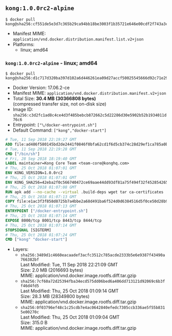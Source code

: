 ## `kong:1.0.0rc2-alpine`

```console
$ docker pull kong@sha256:cf551de5e3d7c365b29ca94bb18be3003f1b35721e646e00cdf2f743a3cc8d76
```

-	Manifest MIME: `application/vnd.docker.distribution.manifest.list.v2+json`
-	Platforms:
	-	linux; amd64

### `kong:1.0.0rc2-alpine` - linux; amd64

```console
$ docker pull kong@sha256:d1c717d320ba397d102a6d446261ea09d27accf50025545666d92c71e291947a
```

-	Docker Version: 17.06.2-ce
-	Manifest MIME: `application/vnd.docker.distribution.manifest.v2+json`
-	Total Size: **30.4 MB (30366808 bytes)**  
	(compressed transfer size, not on-disk size)
-	Image ID: `sha256:c3d2fc1ad8c4ce4d3f485bebcb872662c5d22286d30e5902b52b1934011d76c6`
-	Entrypoint: `["\/docker-entrypoint.sh"]`
-	Default Command: `["kong","docker-start"]`

```dockerfile
# Tue, 11 Sep 2018 22:19:27 GMT
ADD file:ad486f580145bd2de2441f0846f0bfa62cd1f6d5cb374c28d29ef1ca785a0bbc in / 
# Tue, 11 Sep 2018 22:19:28 GMT
CMD ["/bin/sh"]
# Fri, 28 Sep 2018 18:19:40 GMT
LABEL maintainer=Kong Core Team <team-core@konghq.com>
# Thu, 25 Oct 2018 01:07:01 GMT
ENV KONG_VERSION=1.0.0rc2
# Thu, 25 Oct 2018 01:07:01 GMT
ENV KONG_SHA256=42eba2f0c566740472ce69aae44dd93df81a75f494f32f45285426545ba1e914
# Thu, 25 Oct 2018 01:07:08 GMT
RUN apk add --no-cache --virtual .build-deps wget tar ca-certificates 	&& apk add --no-cache libgcc openssl pcre perl tzdata curl 	&& wget -O kong.tar.gz "https://bintray.com/kong/kong-community-edition-alpine-tar/download_file?file_path=kong-community-edition-$KONG_VERSION.apk.tar.gz" 	&& echo "$KONG_SHA256 *kong.tar.gz" | sha256sum -c - 	&& tar -xzf kong.tar.gz -C /tmp 	&& rm -f kong.tar.gz 	&& cp -R /tmp/usr / 	&& rm -rf /tmp/usr 	&& cp -R /tmp/etc / 	&& rm -rf /tmp/etc 	&& apk del .build-deps
# Thu, 25 Oct 2018 01:07:13 GMT
COPY file:e1ac3f3f858d8725b7a4bbe2a68d491ba6f524d0d6384516d5f0ce50d28b9fda in /docker-entrypoint.sh 
# Thu, 25 Oct 2018 01:07:13 GMT
ENTRYPOINT ["/docker-entrypoint.sh"]
# Thu, 25 Oct 2018 01:07:14 GMT
EXPOSE 8000/tcp 8001/tcp 8443/tcp 8444/tcp
# Thu, 25 Oct 2018 01:07:14 GMT
STOPSIGNAL [SIGTERM]
# Thu, 25 Oct 2018 01:07:24 GMT
CMD ["kong" "docker-start"]
```

-	Layers:
	-	`sha256:3489d1c4660eacaadef3acfc3512c785acde2333b5e6e9387f43490a766382bf`  
		Last Modified: Tue, 11 Sep 2018 22:21:09 GMT  
		Size: 2.0 MB (2016693 bytes)  
		MIME: application/vnd.docker.image.rootfs.diff.tar.gzip
	-	`sha256:7cf60a72d25394fba34ecd575dd06bed6a406dd713121d92069c6b3ff46d4fd5`  
		Last Modified: Thu, 25 Oct 2018 01:09:14 GMT  
		Size: 28.3 MB (28349800 bytes)  
		MIME: application/vnd.docker.image.rootfs.diff.tar.gzip
	-	`sha256:0f03796ef48c1c25cdb7e4ac0642840efedc7305ccb336ae5f55b8315e00270c`  
		Last Modified: Thu, 25 Oct 2018 01:09:04 GMT  
		Size: 315.0 B  
		MIME: application/vnd.docker.image.rootfs.diff.tar.gzip
